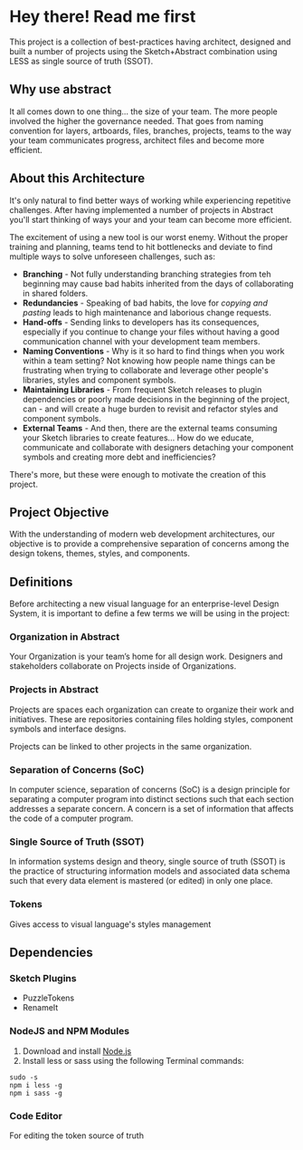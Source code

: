 # Hey there! Read me first

This project is a collection of best-practices having architect, designed and built a number of projects using the Sketch+Abstract combination using LESS as single source of truth (SSOT).

## Why use abstract

It all comes down to one thing... the size of your team. The more people involved the higher the governance needed. That goes from naming convention for layers, artboards, files, branches, projects, teams to the way your team communicates progress, architect files and become more efficient.

## About this Architecture

It's only natural to find better ways of working while experiencing repetitive challenges. After having implemented a number of projects in Abstract you'll start thinking of ways your and your team can become more efficient.

The excitement of using a new tool is our worst enemy. Without the proper training and planning, teams tend to hit bottlenecks and deviate to find multiple ways to solve unforeseen challenges, such as:

- **Branching** - Not fully understanding branching strategies from teh beginning may cause bad habits inherited from the days of collaborating in shared folders.
- **Redundancies** - Speaking of bad habits, the love for _copying and pasting_ leads to high maintenance and laborious change requests.
- **Hand-offs** - Sending links to developers has its consequences, especially if you continue to change your files without having a good communication channel with your development team members.
- **Naming Conventions** - Why is it so hard to find things when you work within a team setting? Not knowing how people name things can be frustrating when trying to collaborate and leverage other people's libraries, styles and component symbols.
- **Maintaining Libraries** - From frequent Sketch releases to plugin dependencies or poorly made decisions in the beginning of the project, can - and will create a huge burden to revisit and refactor styles and component symbols.
- **External Teams** - And then, there are the external teams consuming your Sketch libraries to create features... How do we educate, communicate and collaborate with designers detaching your component symbols and creating more debt and inefficiencies?

There's more, but these were enough to motivate the creation of this project.

## Project Objective

With the understanding of modern web development architectures, our objective is to provide a comprehensive separation of concerns among the design tokens, themes, styles, and components.

## Definitions

Before architecting a new visual language for an enterprise-level Design System, it is important to define a few terms we will be using in the project:

### Organization in Abstract

Your Organization is your team’s home for all design work. Designers and stakeholders collaborate on Projects inside of Organizations.

### Projects in Abstract

Projects are spaces each organization can create to organize their work and initiatives. These are repositories containing files holding styles, component symbols and interface designs.

Projects can be linked to other projects in the same organization.

### Separation of Concerns (SoC)

In computer science, separation of concerns (SoC) is a design principle for separating a computer program into distinct sections such that each section addresses a separate concern. A concern is a set of information that affects the code of a computer program.

### Single Source of Truth (SSOT)

In information systems design and theory, single source of truth (SSOT) is the practice of structuring information models and associated data schema such that every data element is mastered (or edited) in only one place.

### Tokens

Gives access to visual language's styles management

## Dependencies

### Sketch Plugins

- PuzzleTokens
- RenameIt

### NodeJS and NPM Modules

1. Download and install [Node.js](https://nodejs.org/en/download/)
2. Install less or sass using the following Terminal commands:

```
sudo -s  
npm i less -g 
npm i sass -g 
```

### Code Editor

For editing the token source of truth

